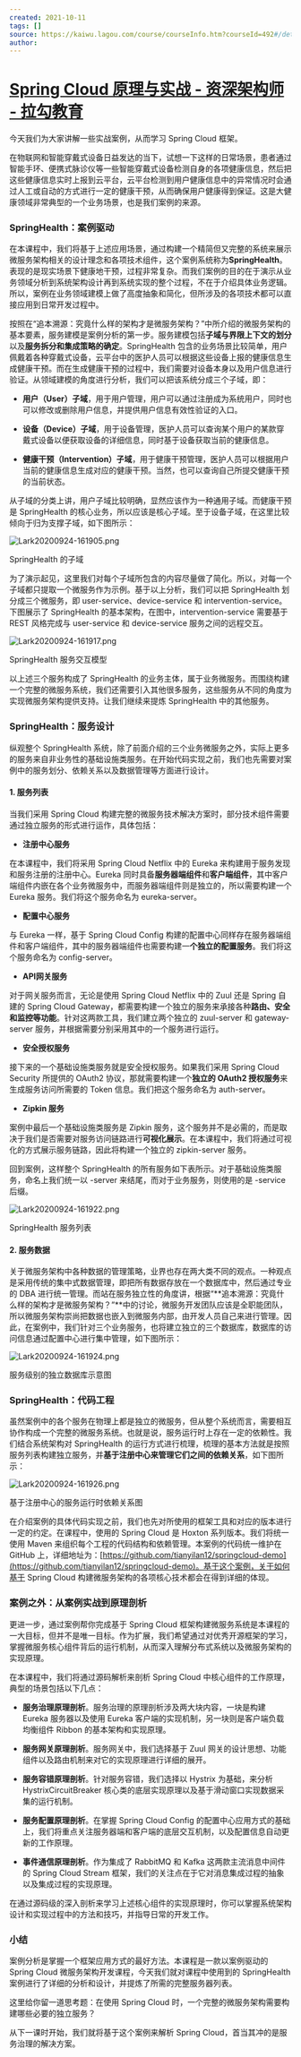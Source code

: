 ```yaml
---
created: 2021-10-11
tags: []
source: https://kaiwu.lagou.com/course/courseInfo.htm?courseId=492#/detail/pc?id=4745
author: 
---
```


# [Spring Cloud 原理与实战 - 资深架构师 - 拉勾教育](https://kaiwu.lagou.com/course/courseInfo.htm?courseId=492#/detail/pc?id=4745)


今天我们为大家讲解一些实战案例，从而学习 Spring Cloud 框架。

在物联网和智能穿戴式设备日益发达的当下，试想一下这样的日常场景，患者通过智能手环、便携式脉诊仪等一些智能穿戴式设备检测自身的各项健康信息，然后把这些健康信息实时上报到云平台，云平台检测到用户健康信息中的异常情况时会通过人工或自动的方式进行一定的健康干预，从而确保用户健康得到保证。这是大健康领域非常典型的一个业务场景，也是我们案例的来源。

### SpringHealth：案例驱动

在本课程中，我们将基于上述应用场景，通过构建一个精简但又完整的系统来展示微服务架构相关的设计理念和各项技术组件，这个案例系统称为**SpringHealth**。表现的是现实场景下健康地干预，过程非常复杂。而我们案例的目的在于演示从业务领域分析到系统架构设计再到系统实现的整个过程，不在于介绍具体业务逻辑。所以，案例在业务领域建模上做了高度抽象和简化，但所涉及的各项技术都可以直接应用到日常开发过程中。

按照在“追本溯源：究竟什么样的架构才是微服务架构？”中所介绍的微服务架构的基本要素，服务建模是案例分析的第一步。服务建模包括**子域与界限上下文的划分**以及**服务拆分和集成策略的确定**。SpringHealth 包含的业务场景比较简单，用户佩戴着各种穿戴式设备，云平台中的医护人员可以根据这些设备上报的健康信息生成健康干预。而在生成健康干预的过程中，我们需要对设备本身以及用户信息进行验证。从领域建模的角度进行分析，我们可以把该系统分成三个子域，即：

-   **用户（User）子域**，用于用户管理，用户可以通过注册成为系统用户，同时也可以修改或删除用户信息，并提供用户信息有效性验证的入口。
    
-   **设备（Device）子域**，用于设备管理，医护人员可以查询某个用户的某款穿戴式设备以便获取设备的详细信息，同时基于设备获取当前的健康信息。
    
-   **健康干预（Intervention）子域**，用于健康干预管理，医护人员可以根据用户当前的健康信息生成对应的健康干预。当然，也可以查询自己所提交健康干预的当前状态。
    

从子域的分类上讲，用户子域比较明确，显然应该作为一种通用子域。而健康干预是 SpringHealth 的核心业务，所以应该是核心子域。至于设备子域，在这里比较倾向于归为支撑子域，如下图所示：

![Lark20200924-161905.png](https://s0.lgstatic.com/i/image/M00/57/0F/Ciqc1F9sVt6AS2EvAAGEBoJRu5w931.png)

SpringHealth 的子域

为了演示起见，这里我们对每个子域所包含的内容尽量做了简化。所以，对每一个子域都只提取一个微服务作为示例。基于以上分析，我们可以把 SpringHealth 划分成三个微服务，即 user-service、device-service 和 intervention-service。下图展示了 SpringHealth 的基本架构，在图中，intervention-service 需要基于 REST 风格完成与 user-service 和 device-service 服务之间的远程交互。

![Lark20200924-161917.png](https://s0.lgstatic.com/i/image/M00/57/1A/CgqCHl9sVwqAPd3jAADSSbJlmag192.png)

SpringHealth 服务交互模型

以上述三个服务构成了 SpringHealth 的业务主体，属于业务微服务。而围绕构建一个完整的微服务系统，我们还需要引入其他很多服务，这些服务从不同的角度为实现微服务架构提供支持。让我们继续来提炼 SpringHealth 中的其他服务。

### SpringHealth：服务设计

纵观整个 SpringHealth 系统，除了前面介绍的三个业务微服务之外，实际上更多的服务来自非业务性的基础设施类服务。在开始代码实现之前，我们也先需要对案例中的服务划分、依赖关系以及数据管理等方面进行设计。

#### 1\. 服务列表

当我们采用 Spring Cloud 构建完整的微服务技术解决方案时，部分技术组件需要通过独立服务的形式进行运作，具体包括：

-   **注册中心服务**
    

在本课程中，我们将采用 Spring Cloud Netflix 中的 Eureka 来构建用于服务发现和服务注册的注册中心。Eureka 同时具备**服务器端组件**和**客户端组件**，其中客户端组件内嵌在各个业务微服务中，而服务器端组件则是独立的，所以需要构建一个 Eureka 服务。我们将这个服务命名为 eureka-server。

-   **配置中心服务**
    

与 Eureka 一样，基于 Spring Cloud Config 构建的配置中心同样存在服务器端组件和客户端组件，其中的服务器端组件也需要构建一**个独立的配置服务**。我们将这个服务命名为 config-server。

-   **API网关服务**
    

对于网关服务而言，无论是使用 Spring Cloud Netflix 中的 Zuul 还是 Spring 自建的 Spring Cloud Gateway，都需要构建一个独立的服务来承接各种**路由、安全和监控等功能**。针对这两款工具，我们建立两个独立的 zuul-server 和 gateway-server 服务，并根据需要分别采用其中的一个服务进行运行。

-   **安全授权服务**
    

接下来的一个基础设施类服务就是安全授权服务。如果我们采用 Spring Cloud Security 所提供的 OAuth2 协议，那就需要构建一个**独立的 OAuth2 授权服务**来生成服务访问所需要的 Token 信息。我们把这个服务命名为 auth-server。

-   **Zipkin 服务**
    

案例中最后一个基础设施类服务是 Zipkin 服务，这个服务并不是必需的，而是取决于我们是否需要对服务访问链路进行**可视化展示**。在本课程中，我们将通过可视化的方式展示服务链路，因此将构建一个独立的 zipkin-server 服务。

回到案例，这样整个 SpringHealth 的所有服务如下表所示。对于基础设施类服务，命名上我们统一以 -server 来结尾，而对于业务服务，则使用的是 -service 后缀。

![Lark20200924-161922.png](https://s0.lgstatic.com/i/image/M00/57/0F/Ciqc1F9sVymAMXh-AAEaj_t9r5g097.png)

SpringHealth 服务列表

#### 2\. 服务数据

关于微服务架构中各种数据的管理策略，业界也存在两大类不同的观点。一种观点是采用传统的集中式数据管理，即把所有数据存放在一个数据库中，然后通过专业的 DBA 进行统一管理。而站在服务独立性的角度讲，根据“\*\*追本溯源：究竟什么样的架构才是微服务架构？”\*\*中的讨论，微服务开发团队应该是全职能团队，所以微服务架构崇尚把数据也嵌入到微服务内部，由开发人员自己来进行管理。因此，在案例中，我们针对三个业务服务，也将建立独立的三个数据库，数据库的访问信息通过配置中心进行集中管理，如下图所示：

![Lark20200924-161924.png](https://s0.lgstatic.com/i/image/M00/57/1B/CgqCHl9sV0GAflMuAAEgBy_HDhM795.png)

服务级别的独立数据库示意图

### SpringHealth：代码工程

虽然案例中的各个服务在物理上都是独立的微服务，但从整个系统而言，需要相互协作构成一个完整的微服务系统。也就是说，服务运行时上存在一定的依赖性。我们结合系统架构对 SpringHealth 的运行方式进行梳理，梳理的基本方法就是按照服务列表构建独立服务，并**基于注册中心来管理它们之间的依赖关系**，如下图所示：

![Lark20200924-161926.png](https://s0.lgstatic.com/i/image/M00/57/10/Ciqc1F9sV0uATNWEAADLl6S2WeE336.png)

基于注册中心的服务运行时依赖关系图

在介绍案例的具体代码实现之前，我们也先对所使用的框架工具和对应的版本进行一定的约定。在课程中，使用的 Spring Cloud 是 Hoxton 系列版本。我们将统一使用 Maven 来组织每个工程的代码结构和依赖管理。本案例的代码统一维护在 GitHub 上，详细地址为：[https://github.com/tianyilan12/springcloud-demo](https://github.com/tianyilan12/springcloud-demo)。基于这个案例，关于如何基于 Spring Cloud 构建微服务架构的各项核心技术都会在得到详细的体现。

### 案例之外：从案例实战到原理剖析

更进一步，通过案例帮你完成基于 Spring Cloud 框架构建微服务系统是本课程的一大目标，但并不是唯一目标。作为扩展，我们希望通过对优秀开源框架的学习，掌握微服务核心组件背后的运行机制，从而深入理解分布式系统以及微服务架构的实现原理。

在本课程中，我们将通过源码解析来剖析 Spring Cloud 中核心组件的工作原理，典型的场景包括以下几点：

-   **服务治理原理剖析**。服务治理的原理剖析涉及两大块内容，一块是构建 Eureka 服务器以及使用 Eureka 客户端的实现机制，另一块则是客户端负载均衡组件 Ribbon 的基本架构和实现原理。
    
-   **服务网关原理剖析**。服务网关中，我们选择基于 Zuul 网关的设计思想、功能组件以及路由机制来对它的实现原理进行详细的展开。
    
-   **服务容错原理剖析**。针对服务容错，我们选择以 Hystrix 为基础，来分析 HystrixCircuitBreaker 核心类的底层实现原理以及基于滑动窗口实现数据采集的运行机制。
    
-   **服务配置原理剖析**。在掌握 Spring Cloud Config 的配置中心应用方式的基础上，我们将重点关注服务器端和客户端的底层交互机制，以及配置信息自动更新的工作原理。
    
-   **事件通信原理剖析**。作为集成了 RabbitMQ 和 Kafka 这两款主流消息中间件的 Spring Cloud Stream 框架，我们的关注点在于它对消息集成过程的抽象以及集成过程的实现原理。
    

在通过源码级的深入剖析来学习上述核心组件的实现原理时，你可以掌握系统架构设计和实现过程中的方法和技巧，并指导日常的开发工作。

### 小结

案例分析是掌握一个框架应用方式的最好方法。本课程是一款以案例驱动的 Spring Cloud 微服务架构开发课程，今天我们就对课程中使用到的 SpringHealth 案例进行了详细的分析和设计，并提炼了所需的完整服务器列表。

这里给你留一道思考题：在使用 Spring Cloud 时，一个完整的微服务架构需要构建哪些必要的独立服务？

从下一课时开始，我们就将基于这个案例来解析 Spring Cloud，首当其冲的是服务治理的解决方案。
